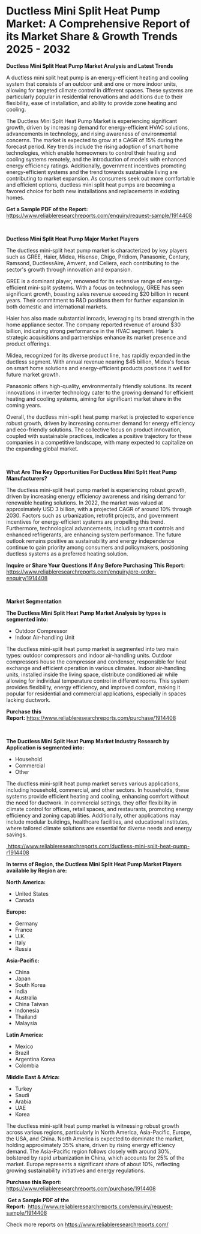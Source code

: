 <p><h1>Ductless Mini Split Heat Pump Market: A Comprehensive Report of its Market Share & Growth Trends 2025 - 2032</h1></p><p><strong>Ductless Mini Split Heat Pump Market Analysis and Latest Trends</strong></p>
<p><p>A ductless mini split heat pump is an energy-efficient heating and cooling system that consists of an outdoor unit and one or more indoor units, allowing for targeted climate control in different spaces. These systems are particularly popular in residential renovations and additions due to their flexibility, ease of installation, and ability to provide zone heating and cooling.</p><p>The Ductless Mini Split Heat Pump Market is experiencing significant growth, driven by increasing demand for energy-efficient HVAC solutions, advancements in technology, and rising awareness of environmental concerns. The market is expected to grow at a CAGR of 15% during the forecast period. Key trends include the rising adoption of smart home technologies, which enable homeowners to control their heating and cooling systems remotely, and the introduction of models with enhanced energy efficiency ratings. Additionally, government incentives promoting energy-efficient systems and the trend towards sustainable living are contributing to market expansion. As consumers seek out more comfortable and efficient options, ductless mini split heat pumps are becoming a favored choice for both new installations and replacements in existing homes.</p></p>
<p><strong>Get a Sample PDF of the Report:&nbsp;</strong> <a href="https://www.reliableresearchreports.com/enquiry/request-sample/1914408?utm_campaign=2098&utm_medium=2&utm_source=Github&utm_content=ia&utm_term=20022025&utm_id=ductless-mini-split-heat-pump">https://www.reliableresearchreports.com/enquiry/request-sample/1914408</a></p>
<p>&nbsp;</p>
<p><strong>Ductless Mini Split Heat Pump Major Market Players</strong></p>
<p><p>The ductless mini-split heat pump market is characterized by key players such as GREE, Haier, Midea, Hisense, Chigo, Pridiom, Panasonic, Century, Ramsond, DuctlessAire, Amvent, and Celiera, each contributing to the sector's growth through innovation and expansion. </p><p>GREE is a dominant player, renowned for its extensive range of energy-efficient mini-split systems. With a focus on technology, GREE has seen significant growth, boasting sales revenue exceeding $20 billion in recent years. Their commitment to R&D positions them for further expansion in both domestic and international markets.</p><p>Haier has also made substantial inroads, leveraging its brand strength in the home appliance sector. The company reported revenue of around $30 billion, indicating strong performance in the HVAC segment. Haier's strategic acquisitions and partnerships enhance its market presence and product offerings.</p><p>Midea, recognized for its diverse product line, has rapidly expanded in the ductless segment. With annual revenue nearing $45 billion, Midea's focus on smart home solutions and energy-efficient products positions it well for future market growth.</p><p>Panasonic offers high-quality, environmentally friendly solutions. Its recent innovations in inverter technology cater to the growing demand for efficient heating and cooling systems, aiming for significant market share in the coming years.</p><p>Overall, the ductless mini-split heat pump market is projected to experience robust growth, driven by increasing consumer demand for energy efficiency and eco-friendly solutions. The collective focus on product innovation, coupled with sustainable practices, indicates a positive trajectory for these companies in a competitive landscape, with many expected to capitalize on the expanding global market.</p></p>
<p>&nbsp;</p>
<p><strong>What Are The Key Opportunities For Ductless Mini Split Heat Pump Manufacturers?</strong></p>
<p><p>The ductless mini-split heat pump market is experiencing robust growth, driven by increasing energy efficiency awareness and rising demand for renewable heating solutions. In 2022, the market was valued at approximately USD 3 billion, with a projected CAGR of around 10% through 2030. Factors such as urbanization, retrofit projects, and government incentives for energy-efficient systems are propelling this trend. Furthermore, technological advancements, including smart controls and enhanced refrigerants, are enhancing system performance. The future outlook remains positive as sustainability and energy independence continue to gain priority among consumers and policymakers, positioning ductless systems as a preferred heating solution.</p></p>
<p><strong>Inquire or Share Your Questions If Any Before Purchasing This Report:</strong> <a href="https://www.reliableresearchreports.com/enquiry/pre-order-enquiry/1914408?utm_campaign=2098&utm_medium=2&utm_source=Github&utm_content=ia&utm_term=20022025&utm_id=ductless-mini-split-heat-pump">https://www.reliableresearchreports.com/enquiry/pre-order-enquiry/1914408</a></p>
<p>&nbsp;</p>
<p><strong>Market Segmentation</strong></p>
<p><strong>The Ductless Mini Split Heat Pump Market Analysis by types is segmented into:</strong></p>
<p><ul><li>Outdoor Compressor</li><li>Indoor Air-handling Unit</li></ul></p>
<p><p>The ductless mini-split heat pump market is segmented into two main types: outdoor compressors and indoor air-handling units. Outdoor compressors house the compressor and condenser, responsible for heat exchange and efficient operation in various climates. Indoor air-handling units, installed inside the living space, distribute conditioned air while allowing for individual temperature control in different rooms. This system provides flexibility, energy efficiency, and improved comfort, making it popular for residential and commercial applications, especially in spaces lacking ductwork.</p></p>
<p><strong>Purchase this Report:&nbsp;</strong><a href="https://www.reliableresearchreports.com/purchase/1914408?utm_campaign=2098&utm_medium=2&utm_source=Github&utm_content=ia&utm_term=20022025&utm_id=ductless-mini-split-heat-pump">https://www.reliableresearchreports.com/purchase/1914408</a></p>
<p>&nbsp;</p>
<p><strong>The Ductless Mini Split Heat Pump Market Industry Research by Application is segmented into:</strong></p>
<p><ul><li>Household</li><li>Commercial</li><li>Other</li></ul></p>
<p><p>The ductless mini-split heat pump market serves various applications, including household, commercial, and other sectors. In households, these systems provide efficient heating and cooling, enhancing comfort without the need for ductwork. In commercial settings, they offer flexibility in climate control for offices, retail spaces, and restaurants, promoting energy efficiency and zoning capabilities. Additionally, other applications may include modular buildings, healthcare facilities, and educational institutes, where tailored climate solutions are essential for diverse needs and energy savings.</p></p>
<p><a href="https://www.reliableresearchreports.com/ductless-mini-split-heat-pump-r1914408?utm_campaign=2098&utm_medium=2&utm_source=Github&utm_content=ia&utm_term=20022025&utm_id=ductless-mini-split-heat-pump">&nbsp;https://www.reliableresearchreports.com/ductless-mini-split-heat-pump-r1914408</a></p>
<p><strong>In terms of Region, the Ductless Mini Split Heat Pump Market Players available by Region are:</strong></p>
<p>
    <p> <strong> North America: </strong>
        <ul>
            <li>United States</li>
            <li>Canada</li>
        </ul>
        </p> 
    <p> <strong> Europe: </strong>
        <ul>
            <li>Germany</li>
            <li>France</li>
            <li>U.K.</li>
            <li>Italy</li>
            <li>Russia</li>
        </ul>
        </p> 
    <p> <strong> Asia-Pacific: </strong>
        <ul>
            <li>China</li>
            <li>Japan</li>
            <li>South Korea</li>
            <li>India</li>
            <li>Australia</li>
            <li>China Taiwan</li>
            <li>Indonesia</li>
            <li>Thailand</li>
            <li>Malaysia</li>
        </ul>
        </p> 
    <p> <strong> Latin America: </strong>
        <ul>
            <li>Mexico</li>
            <li>Brazil</li>
            <li>Argentina Korea</li>
            <li>Colombia</li>
        </ul>
        </p> 
    <p> <strong> Middle East & Africa: </strong>
        <ul>
            <li>Turkey</li>
            <li>Saudi</li>
            <li>Arabia</li>
            <li>UAE</li>
            <li>Korea</li>
        </ul>
    </p>
    </p>
<p><p>The ductless mini-split heat pump market is witnessing robust growth across various regions, particularly in North America, Asia-Pacific, Europe, the USA, and China. North America is expected to dominate the market, holding approximately 35% share, driven by rising energy efficiency demand. The Asia-Pacific region follows closely with around 30%, bolstered by rapid urbanization in China, which accounts for 25% of the market. Europe represents a significant share of about 10%, reflecting growing sustainability initiatives and energy regulations.</p></p>
<p><strong>Purchase this Report: </strong><a href="https://www.reliableresearchreports.com/purchase/1914408?utm_campaign=2098&utm_medium=2&utm_source=Github&utm_content=ia&utm_term=20022025&utm_id=ductless-mini-split-heat-pump">https://www.reliableresearchreports.com/purchase/1914408</a></p>
<p>&nbsp;<strong>Get a Sample PDF of the Report:&nbsp;&nbsp;</strong><a href="https://www.reliableresearchreports.com/enquiry/request-sample/1914408?utm_campaign=2098&utm_medium=2&utm_source=Github&utm_content=ia&utm_term=20022025&utm_id=ductless-mini-split-heat-pump">https://www.reliableresearchreports.com/enquiry/request-sample/1914408</a></p>
<p><strong></strong></p>
<p>Check more reports on <a href="https://www.reliableresearchreports.com/?utm_campaign=2098&utm_medium=2&utm_source=Github&utm_content=ia&utm_term=20022025&utm_id=ductless-mini-split-heat-pump">https://www.reliableresearchreports.com/</a></p>